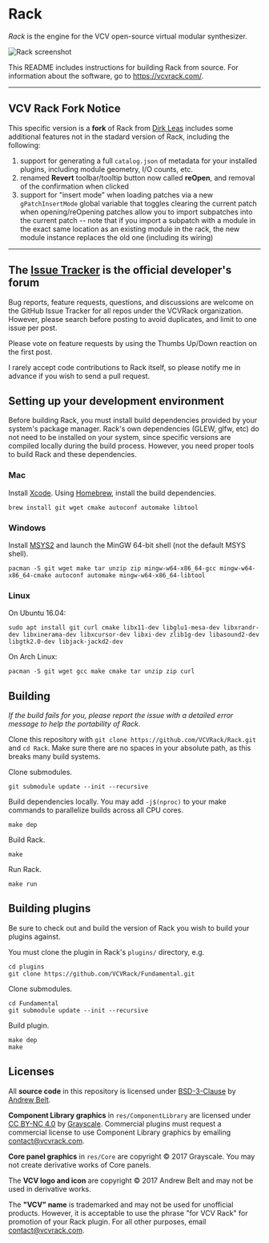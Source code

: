 # Rack

*Rack* is the engine for the VCV open-source virtual modular synthesizer.

![Rack screenshot](https://vcvrack.com/images/screenshot.png)

This README includes instructions for building Rack from source. For information about the software, go to https://vcvrack.com/.

---

## VCV Rack Fork Notice

This specific version is a **fork** of Rack from [Dirk Leas](https://github.com/dirkleas) includes some additional features not in the stadard version of Rack, including the following:

1. support for generating a full `catalog.json` of metadata for your installed plugins, including module geometry, I/O counts, etc.
1. renamed **Revert** toolbar/tooltip button now called **reOpen**, and removal of the confirmation when clicked
1. support for "insert mode" when loading patches via a new `gPatchInsertMode` global variable that toggles clearing the current patch when opening/reOpening patches allow you to import subpatches into the current patch -- note that if you import a subpatch with a module in the exact same location as an existing module in the rack, the new module instance replaces the old one (including its wiring)

---

## The [Issue Tracker](https://github.com/VCVRack/Rack/issues?q=is%3Aissue+is%3Aopen+sort%3Aupdated-desc) is the official developer's forum

Bug reports, feature requests, questions, and discussions are welcome on the GitHub Issue Tracker for all repos under the VCVRack organization.
However, please search before posting to avoid duplicates, and limit to one issue per post.

Please vote on feature requests by using the Thumbs Up/Down reaction on the first post.

I rarely accept code contributions to Rack itself, so please notify me in advance if you wish to send a pull request.

## Setting up your development environment

Before building Rack, you must install build dependencies provided by your system's package manager.
Rack's own dependencies (GLEW, glfw, etc) do not need to be installed on your system, since specific versions are compiled locally during the build process.
However, you need proper tools to build Rack and these dependencies.

### Mac

Install [Xcode](https://developer.apple.com/xcode/).
Using [Homebrew](https://brew.sh/), install the build dependencies.
```
brew install git wget cmake autoconf automake libtool
```

### Windows

Install [MSYS2](http://www.msys2.org/) and launch the MinGW 64-bit shell (not the default MSYS shell).
```
pacman -S git wget make tar unzip zip mingw-w64-x86_64-gcc mingw-w64-x86_64-cmake autoconf automake mingw-w64-x86_64-libtool
```

### Linux

On Ubuntu 16.04:
```
sudo apt install git curl cmake libx11-dev libglu1-mesa-dev libxrandr-dev libxinerama-dev libxcursor-dev libxi-dev zlib1g-dev libasound2-dev libgtk2.0-dev libjack-jackd2-dev
```

On Arch Linux:
```
pacman -S git wget gcc make cmake tar unzip zip curl
```

## Building

*If the build fails for you, please report the issue with a detailed error message to help the portability of Rack.*

Clone this repository with `git clone https://github.com/VCVRack/Rack.git` and `cd Rack`.
Make sure there are no spaces in your absolute path, as this breaks many build systems.

Clone submodules.

	git submodule update --init --recursive

Build dependencies locally.
You may add `-j$(nproc)` to your make commands to parallelize builds across all CPU cores.

	make dep

Build Rack.

	make

Run Rack.

	make run

## Building plugins

Be sure to check out and build the version of Rack you wish to build your plugins against.

You must clone the plugin in Rack's `plugins/` directory, e.g.

	cd plugins
	git clone https://github.com/VCVRack/Fundamental.git

Clone submodules.

	cd Fundamental
	git submodule update --init --recursive

Build plugin.

	make dep
	make

## Licenses

All **source code** in this repository is licensed under [BSD-3-Clause](LICENSE.txt) by [Andrew Belt](https://andrewbelt.name/).

**Component Library graphics** in `res/ComponentLibrary` are licensed under [CC BY-NC 4.0](https://creativecommons.org/licenses/by-nc/4.0/) by [Grayscale](http://grayscale.info/). Commercial plugins must request a commercial license to use Component Library graphics by emailing contact@vcvrack.com.

**Core panel graphics** in `res/Core` are copyright © 2017 Grayscale. You may not create derivative works of Core panels.

The **VCV logo and icon** are copyright © 2017 Andrew Belt and may not be used in derivative works.

The **"VCV" name** is trademarked and may not be used for unofficial products. However, it is acceptable to use the phrase "for VCV Rack" for promotion of your Rack plugin. For all other purposes, email contact@vcvrack.com.
